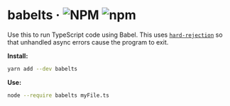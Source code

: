# babelts · ![NPM](https://img.shields.io/npm/l/babelts) ![npm](https://img.shields.io/npm/v/babelts)

Use this to run TypeScript code using Babel.
This uses [`hard-rejection`](https://github.com/sindresorhus/hard-rejection) so that unhandled async errors cause the program to exit.

**Install:**

```sh
yarn add --dev babelts
```

**Use:**

```sh
node --require babelts myFile.ts
```
